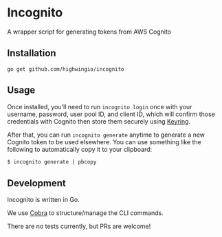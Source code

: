 # Incognito
A wrapper script for generating tokens from AWS Cognito


## Installation
`go get github.com/highwingio/incognito`

## Usage

Once installed, you'll need to run `incognito login` once with your username,
password, user pool ID, and client ID, which will confirm those credentials with
Cognito then store them securely using
[Keyring](https://github.com/99designs/keyring).

After that, you can run `incognito generate` anytime to generate a new Cognito
token to be used elsewhere. You can use something like the following to
automatically copy it to your clipboard:

```bash
$ incognito generate | pbcopy
```

## Development
Incognito is written in Go.

We use [Cobra](https://github.com/spf13/cobra) to structure/manage the CLI
commands.

There are no tests currently, but PRs are welcome!
